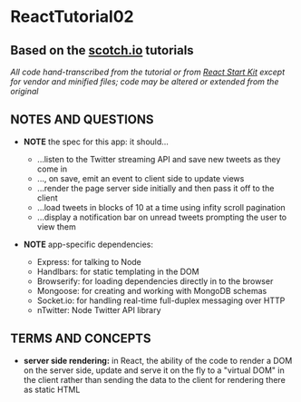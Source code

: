 # ReactTutorial02
## Based on the [scotch.io](https://scotch.io/tutorials/build-a-real-time-twitter-stream-with-node-and-react-js) tutorials

*All code hand-transcribed from the tutorial or from [React Start Kit](https://facebook.github.io/react/downloads/react-15.0.1.zip) except for vendor and minified files; code may be altered or extended from the original*

## NOTES AND QUESTIONS
* **NOTE** the spec for this app:  it should...
  - ...listen to the Twitter streaming API and save new tweets as they come in
  - ..., on save, emit an event to client side to update views
  - ...render the page server side initially and then pass it off to the client
  - ...load tweets in blocks of 10 at a time using infity scroll pagination
  - ...display a notification bar on unread tweets prompting the user to view them

* **NOTE** app-specific dependencies:
  - Express: for talking to Node
  - Handlbars: for static templating in the DOM
  - Browserify: for loading dependencies directly in to the browser
  - Mongoose: for creating and working with MongoDB schemas
  - Socket.io: for handling real-time full-duplex messaging over HTTP
  - nTwitter: Node Twitter API library

## TERMS AND CONCEPTS
* **server side rendering:** in React, the ability of the code to render a DOM on the server side, update and serve it on the fly to a "virtual DOM" in the client rather than sending the data to the client for rendering there as static HTML
